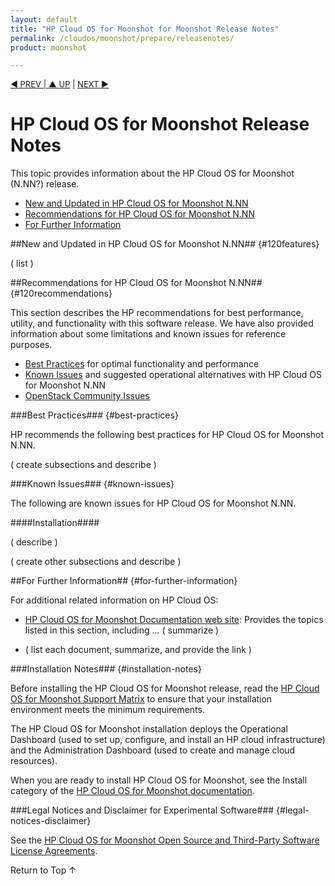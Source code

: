 ```yaml
---
layout: default
title: "HP Cloud OS for Moonshot for Moonshot Release Notes"
permalink: /cloudos/moonshot/prepare/releasenotes/
product: moonshot

---
```



<script>

function PageRefresh {
onLoad="window.refresh"
}

PageRefresh();

</script>


<p style="font-size: small;"> <a href="/cloudos/moonshot/prepare/">&#9664; PREV | <a href="/cloudos/moonshot/prepare/">&#9650; UP</a> | <a href="/cloudos/moonshot/prepare/supportmatrix/">NEXT &#9654;</a> </p>

# HP Cloud OS for Moonshot Release Notes

This topic provides information about the HP Cloud OS for Moonshot (N.NN?) release.

* [New and Updated in HP Cloud OS for Moonshot N.NN](#120features)
* [Recommendations for HP Cloud OS for Moonshot N.NN](#120recommendations)
* [For Further Information](#for-further-information)

##New and Updated in HP Cloud OS for Moonshot N.NN## {#120features}

( list )

##Recommendations for HP Cloud OS for Moonshot N.NN## {#120recommendations}

This section describes the HP recommendations for best performance, utility, and functionality with this software release. We have also provided information about some limitations and known issues for reference purposes.   

* [Best Practices](#best-practices) for optimal functionality and performance
* [Known Issues](#known-issues) and suggested operational alternatives with HP Cloud OS for Moonshot N.NN
* [OpenStack Community Issues](#openstack-community-issues)

###Best Practices### {#best-practices} 

HP recommends the following best practices for HP Cloud OS for Moonshot N.NN.

( create subsections and describe )

###Known Issues### {#known-issues}

The following are known issues for HP Cloud OS for Moonshot N.NN.

####Installation####

( describe ) 

( create other subsections and describe ) 


##For Further Information## {#for-further-information}

For additional related information on HP Cloud OS:

* [HP Cloud OS for Moonshot Documentation web site](/cloudos/moonshot/): Provides the topics listed in this section, including ... ( summarize ) 

* ( list each document, summarize, and provide the link ) 

###Installation Notes### {#installation-notes}

Before installing the HP Cloud OS for Moonshot release, read the [HP Cloud OS for Moonshot Support Matrix](/cloudos/moonshot/prepare/supportmatrix/) to ensure that your installation environment meets the minimum requirements.

The HP Cloud OS for Moonshot installation deploys the Operational Dashboard (used to set up, configure, and install an HP cloud infrastructure) and the Administration Dashboard (used to create and manage cloud resources). 

When you are ready to install HP Cloud OS for Moonshot, see the Install category of the [HP Cloud OS for Moonshot documentation](http://docs.hpcloud.com/cloudos/moonshot/install/).

###Legal Notices and Disclaimer for Experimental Software### {#legal-notices-disclaimer}

See the [HP Cloud OS for Moonshot Open Source and Third-Party Software License Agreements](/cloudos/moonshot/os-3rd-party-license-agreements/).

<a href="#_top" style="padding:14px 0px 14px 0px; text-decoration: none;"> Return to Top &#8593; </a>

